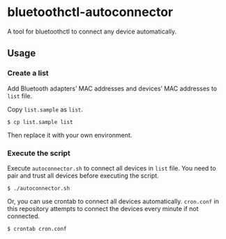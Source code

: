 # bluetoothctl-autoconnector
A tool for bluetoothctl to connect any device automatically.

## Usage
### Create a list
Add Bluetooth adapters’ MAC addresses and devices’ MAC addresses to `list` file.

Copy `list.sample` as `list`.

```shell
$ cp list.sample list
```

Then replace it with your own environment.

### Execute the script
Execute `autoconnector.sh` to connect all devices in `list` file. You need to pair and trust all devices before executing the script.

```shell
$ ./autoconnector.sh
```

Or, you can use crontab to connect all devices automatically. `cron.conf` in this repository attempts to connect the devices every minute if not connected.

```shell
$ crontab cron.conf
```
